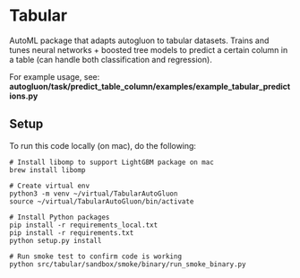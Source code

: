 # Tabular

AutoML package that adapts autogluon to tabular datasets. Trains and tunes neural networks + boosted tree models to predict a certain column in a table (can handle both classification and regression).

For example usage, see:  **autogluon/task/predict_table_column/examples/example_tabular_predictions.py**


## Setup

To run this code locally (on mac), do the following:

```
# Install libomp to support LightGBM package on mac
brew install libomp

# Create virtual env 
python3 -m venv ~/virtual/TabularAutoGluon
source ~/virtual/TabularAutoGluon/bin/activate

# Install Python packages
pip install -r requirements_local.txt
pip install -r requirements.txt
python setup.py install

# Run smoke test to confirm code is working
python src/tabular/sandbox/smoke/binary/run_smoke_binary.py

